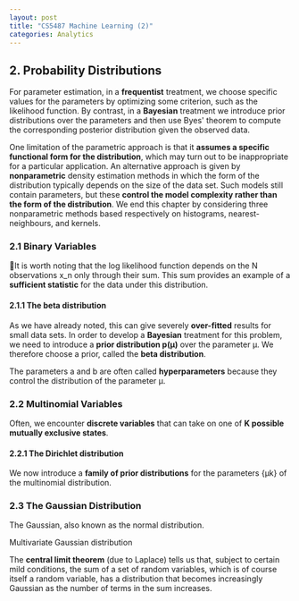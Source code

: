 ```yaml
---
layout: post
title: "CS5487 Machine Learning (2)"
categories: Analytics
---
```


## 2. Probability Distributions

For parameter estimation, in a **frequentist** treatment, we choose specific values for the parameters by optimizing some criterion, such as the likelihood function. By contrast, in a **Bayesian** treatment we introduce prior distributions over the parameters and then use Byes' theorem to compute the corresponding posterior distribution given the observed data.

One limitation of the parametric approach is that it **assumes a specific functional form for the distribution**, which may turn out to be inappropriate for a particular application. An alternative approach is given by **nonparametric** density estimation methods in which the form of the distribution typically depends on the size of the data set. Such models still contain parameters, but these **control the model complexity rather than the form of the distribution**. We end this chapter by considering three nonparametric methods based respectively on histograms, nearest-neighbours, and kernels.

### 2.1 Binary Variables

It is worth noting that the log likelihood function depends on the N observations x_n only through their sum. This sum provides an example of a **sufficient statistic** for the data under this distribution.

#### 2.1.1 The beta distribution

As we have already noted, this can give severely **over-fitted** results for small data sets. In order to develop a **Bayesian** treatment for this problem, we need to introduce a **prior distribution p(μ)** over the parameter μ. We therefore choose a prior, called the **beta distribution**.

The parameters a and b are often called **hyperparameters** because they control the distribution of the parameter μ.


### 2.2 Multinomial Variables

Often, we encounter **discrete variables** that can take on one of **K possible mutually exclusive states**.

#### 2.2.1 The Dirichlet distribution

We now introduce a **family of prior distributions** for the parameters {μk} of the multinomial distribution.

### 2.3 The Gaussian Distribution

The Gaussian, also known as the normal distribution.

Multivariate Gaussian distribution

The **central limit theorem** (due to Laplace) tells us that, subject to certain mild conditions, the sum of a set of random variables, which is of course itself a random variable, has a distribution that becomes increasingly Gaussian as the number of terms in the sum increases.

